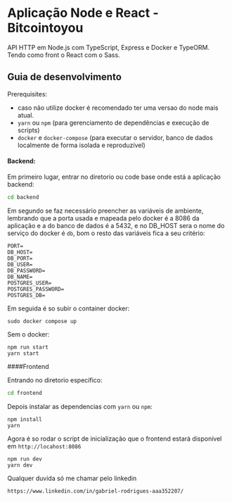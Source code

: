 # Aplicação Node e React - Bitcointoyou

API HTTP em Node.js com TypeScript, Express e Docker e TypeORM. Tendo como front o React com o Sass.

## Guia de desenvolvimento

Prerequisites:
-  caso não utilize docker é recomendado ter uma versao do node mais atual.
- `yarn` ou `npm` (para gerenciamento de dependências e execução de scripts)
- `docker` e `docker-compose` (para executar o servidor, banco de dados localmente de forma isolada e reproduzível)

#### Backend: 

Em primeiro lugar, entrar no diretorio ou code base onde está a aplicação backend:
```sh
cd backend
```
Em segundo se faz necessário preencher as variáveis de ambiente, lembrando que a porta usada e mapeada pelo docker é a 8086 da aplicação e a do banco de dados é a 5432, e no DB_HOST sera o nome do serviço do docker é ```db```, bom o resto das variáveis fica a seu critério:
```
PORT=
DB_HOST=
DB_PORT=
DB_USER=
DB_PASSWORD=
DB_NAME=
POSTGRES_USER=
POSTGRES_PASSWORD=
POSTGRES_DB=
```
Em seguida é so subir o container docker:

```
sudo docker compose up
```

Sem o docker:
```
npm run start
yarn start
```

####Frontend

Entrando no diretorio específico:

```sh
cd frontend
```
Depois instalar as dependencias com ```yarn``` ou ```npm```:

```
npm install
yarn
```
Agora é so rodar o script de inicialização que o frontend estará disponível em ```http://locahost:8086```

```
npm run dev
yarn dev
```
Qualquer duvida só me chamar pelo linkedin
```
https://www.linkedin.com/in/gabriel-rodrigues-aaa352207/
```


